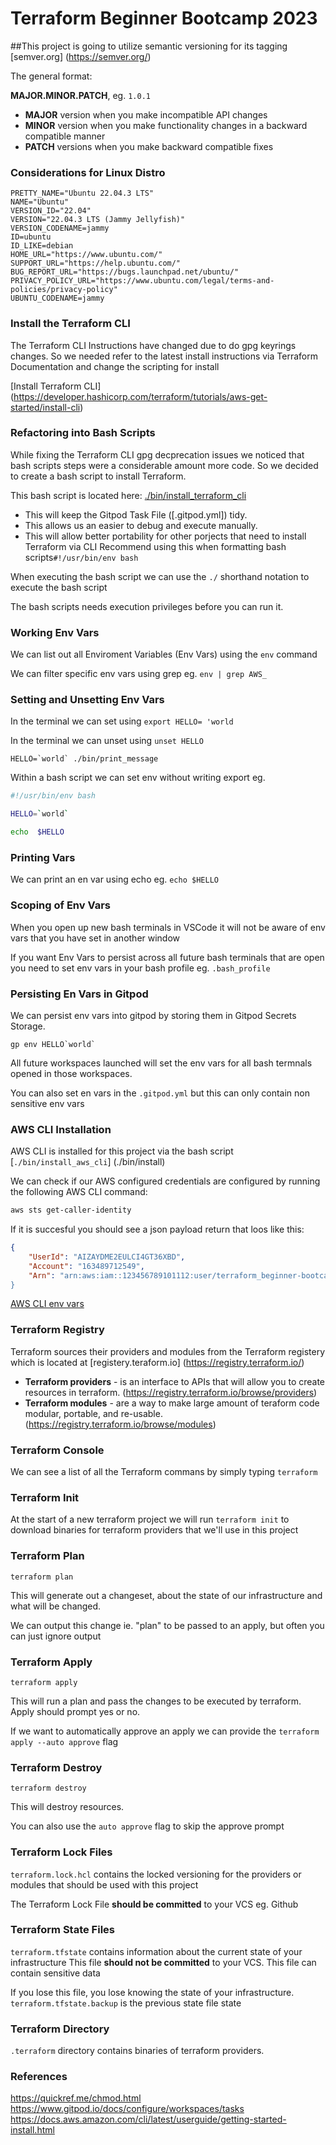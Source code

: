 # Terraform Beginner Bootcamp 2023

##This project is going to utilize semantic versioning for its tagging 
[semver.org] (https://semver.org/)

The general format:

**MAJOR.MINOR.PATCH**, eg. `1.0.1` 

- **MAJOR** version when you make incompatible API changes
- **MINOR** version when you make functionality changes in a backward compatible manner
- **PATCH** versions when you make backward compatible fixes

### Considerations for Linux Distro

```gitpod /etc $ cat /etc/os-release
PRETTY_NAME="Ubuntu 22.04.3 LTS"
NAME="Ubuntu"
VERSION_ID="22.04"
VERSION="22.04.3 LTS (Jammy Jellyfish)"
VERSION_CODENAME=jammy
ID=ubuntu
ID_LIKE=debian
HOME_URL="https://www.ubuntu.com/"
SUPPORT_URL="https://help.ubuntu.com/"
BUG_REPORT_URL="https://bugs.launchpad.net/ubuntu/"
PRIVACY_POLICY_URL="https://www.ubuntu.com/legal/terms-and-policies/privacy-policy"
UBUNTU_CODENAME=jammy
```

### Install the Terraform CLI 

The Terraform CLI Instructions have changed due to do gpg keyrings changes. So we needed refer to the latest install instructions via Terraform Documentation and change the scripting for install

[Install Terraform CLI] (https://developer.hashicorp.com/terraform/tutorials/aws-get-started/install-cli)

### Refactoring into Bash Scripts

While fixing the Terraform CLI gpg decprecation issues we noticed that bash scripts steps were a considerable amount more code. So we decided to  create a bash script to install Terraform.

This bash script is located here: [./bin/install_terraform_cli](./bin/install_terraform_cli)

- This will keep the Gitpod Task File ([.gitpod.yml]) tidy.
- This allows us an easier to debug and execute manually.
- This will allow better portability for other porjects that need to install Terraform via CLI
Recommend using this when formatting bash scripts`#!/usr/bin/env bash`

When executing the bash script we can use the `./` shorthand notation to execute the bash script

The bash scripts needs execution privileges before you can run it.

### Working Env Vars

We can list out all Enviroment Variables (Env Vars) using the `env` command

We can filter specific env vars using grep eg. `env | grep AWS_`

### Setting and Unsetting Env Vars

In the terminal we can set using `export HELLO= 'world`

In the terminal we can unset using `unset HELLO`

```SH
HELLO=`world` ./bin/print_message
```

Within a bash script  we can set env without writing export eg. 

```sh
#!/usr/bin/env bash

HELLO=`world`

echo  $HELLO
```

### Printing Vars

We can print an en var using echo eg. `echo $HELLO`

### Scoping of Env Vars 

When you open up new bash terminals in VSCode it will not be aware of env vars that you have set in another window

If you want Env Vars to persist across all future bash terminals that are open you need to set env vars in your bash profile eg. `.bash_profile`

### Persisting En Vars in Gitpod

We can persist env vars into gitpod by storing them in Gitpod Secrets Storage.

```
gp env HELLO`world`
```

All future workspaces launched will set the env vars for all bash termnals opened in those workspaces.

You can also set en vars in the `.gitpod.yml` but this can only contain non sensitive  env vars

### AWS CLI Installation

AWS CLI is installed for this project via the bash script  [`./bin/install_aws_cli`] (./bin/install)

We can check if our AWS configured credentials are configured by running the following AWS CLI command:
``` sh
aws sts get-caller-identity 
```

If it is succesful you should see a json payload return that loos like this:

```json
{
    "UserId": "AIZAYDME2EULCI4GT36XBD",
    "Account": "163489712549",
    "Arn": "arn:aws:iam::123456789101112:user/terraform_beginner-bootcamp
}
```
[AWS CLI env vars](https://docs.aws.amazon.com/cli/latest/userguide/cli-configure-envvars.html)

### Terraform Registry 

Terraform sources their providers and modules from the Terraform registery which is located at [registery.teraform.io] (https://registry.terraform.io/) 

- **Terraform providers** - is an interface to APIs that will allow you to create resources in terraform. (https://registry.terraform.io/browse/providers)
- **Terraform modules** - are a way to make large amount of teraform code modular, portable, and re-usable. (https://registry.terraform.io/browse/modules) 

### Terraform Console

We can see a list of all the Terraform commans by simply typing `terraform`

### Terraform Init

At the start of a new terraform project we will run `terraform init` to download binaries for terraform providers that we'll use in this project 

### Terraform Plan

`terraform plan`

This will generate out a changeset, about the state of our infrastructure and what will be changed.

We can output this change ie. "plan" to be passed to an apply, but often you can just ignore output

### Terraform Apply

`terraform apply`

This will run a plan and pass the changes to be executed by terraform. Apply should prompt yes or no.

If we want to automatically approve an apply we can provide the `terraform apply --auto approve` flag

### Terraform Destroy 

`terraform destroy`

This will destroy resources.

You can also use the `auto approve` flag to skip the approve prompt 
 
### Terraform Lock Files
`terraform.lock.hcl` contains the locked versioning for the providers or modules that should be used with this project 

The Terraform Lock File **should be committed** to your VCS eg. Github

### Terraform State Files

`terraform.tfstate` contains information about the current state of your infrastructure
This file **should not be committed** to your VCS. This file can contain sensitive data 

If you lose this file, you lose knowing the state of your infrastructure. 
`terraform.tfstate.backup` is the previous state file state

### Terraform Directory

`.terraform` directory contains binaries of terraform providers. 
### References

https://quickref.me/chmod.html
https://www.gitpod.io/docs/configure/workspaces/tasks
https://docs.aws.amazon.com/cli/latest/userguide/getting-started-install.html
